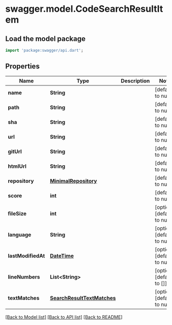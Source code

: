 # swagger.model.CodeSearchResultItem

## Load the model package
```dart
import 'package:swagger/api.dart';
```

## Properties
Name | Type | Description | Notes
------------ | ------------- | ------------- | -------------
**name** | **String** |  | [default to null]
**path** | **String** |  | [default to null]
**sha** | **String** |  | [default to null]
**url** | **String** |  | [default to null]
**gitUrl** | **String** |  | [default to null]
**htmlUrl** | **String** |  | [default to null]
**repository** | [**MinimalRepository**](MinimalRepository.md) |  | [default to null]
**score** | **int** |  | [default to null]
**fileSize** | **int** |  | [optional] [default to null]
**language** | **String** |  | [optional] [default to null]
**lastModifiedAt** | [**DateTime**](DateTime.md) |  | [optional] [default to null]
**lineNumbers** | **List&lt;String&gt;** |  | [optional] [default to []]
**textMatches** | [**SearchResultTextMatches**](SearchResultTextMatches.md) |  | [optional] [default to null]

[[Back to Model list]](../README.md#documentation-for-models) [[Back to API list]](../README.md#documentation-for-api-endpoints) [[Back to README]](../README.md)

